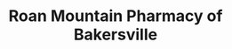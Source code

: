 ---
title: "Roan Mountain Pharmacy of Bakersville"
url: /bakersville/roan-mountain-pharmacy-of-bakersville/
shop: chemist
---
